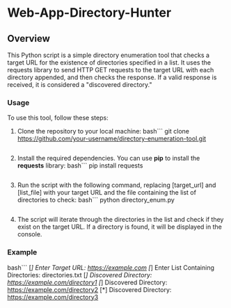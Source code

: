 # Web-App-Directory-Hunter

## Overview

This Python script is a simple directory enumeration tool that checks a target URL for the existence of directories specified in a list. It uses the requests library to send HTTP GET requests to the target URL with each directory appended, and then checks the response. If a valid response is received, it is considered a "discovered directory."

### Usage

To use this tool, follow these steps:

1. Clone the repository to your local machine:
   bash```
   git clone https://github.com/your-username/directory-enumeration-tool.git
   ````
2. Install the required dependencies. You can use **pip** to install the **requests** library:
   bash```
   pip install requests
   ```
3. Run the script with the following command, replacing [target_url] and [list_file] with your target URL and the file containing the list of directories to check:
   bash```
   python directory_enum.py
   ```
4. The script will iterate through the directories in the list and check if they exist on the target URL. If a directory is found, it will be displayed in the console.

### Example

bash```
[*] Enter Target URL: https://example.com
[*] Enter List Containing Directories: directories.txt
[*] Discovered Directory: https://example.com/directory1
[*] Discovered Directory: https://example.com/directory2
[*] Discovered Directory: https://example.com/directory3
```
